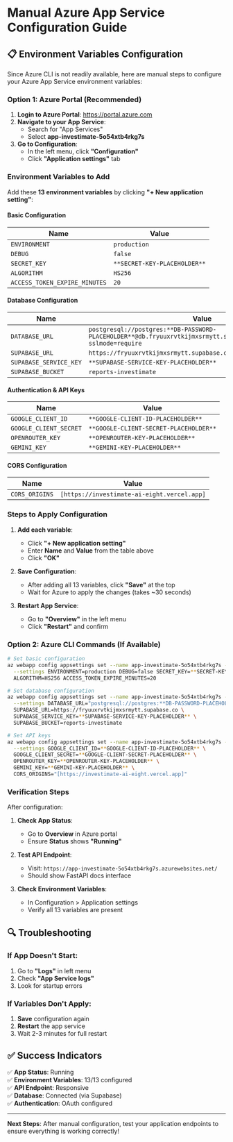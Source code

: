 # Manual Azure App Service Configuration Guide

## 📋 Environment Variables Configuration

Since Azure CLI is not readily available, here are manual steps to configure your Azure App Service environment variables:

### **Option 1: Azure Portal (Recommended)**

1. **Login to Azure Portal**: https://portal.azure.com
2. **Navigate to your App Service**:
   - Search for "App Services"
   - Select **app-investimate-5o54xtb4rkg7s**
3. **Go to Configuration**:
   - In the left menu, click **"Configuration"**
   - Click **"Application settings"** tab

### **Environment Variables to Add**

Add these **13 environment variables** by clicking **"+ New application setting"**:

#### **Basic Configuration**
| Name | Value |
|------|-------|
| `ENVIRONMENT` | `production` |
| `DEBUG` | `false` |
| `SECRET_KEY` | `**SECRET-KEY-PLACEHOLDER**` |
| `ALGORITHM` | `HS256` |
| `ACCESS_TOKEN_EXPIRE_MINUTES` | `20` |

#### **Database Configuration**
| Name | Value |
|------|-------|
| `DATABASE_URL` | `postgresql://postgres:**DB-PASSWORD-PLACEHOLDER**@db.fryuuxrvtkijmxsrmytt.supabase.co:5432/postgres?sslmode=require` |
| `SUPABASE_URL` | `https://fryuuxrvtkijmxsrmytt.supabase.co` |
| `SUPABASE_SERVICE_KEY` | `**SUPABASE-SERVICE-KEY-PLACEHOLDER**` |
| `SUPABASE_BUCKET` | `reports-investimate` |

#### **Authentication & API Keys**
| Name | Value |
|------|-------|
| `GOOGLE_CLIENT_ID` | `**GOOGLE-CLIENT-ID-PLACEHOLDER**` |
| `GOOGLE_CLIENT_SECRET` | `**GOOGLE-CLIENT-SECRET-PLACEHOLDER**` |
| `OPENROUTER_KEY` | `**OPENROUTER-KEY-PLACEHOLDER**` |
| `GEMINI_KEY` | `**GEMINI-KEY-PLACEHOLDER**` |

#### **CORS Configuration**
| Name | Value |
|------|-------|
| `CORS_ORIGINS` | `[https://investimate-ai-eight.vercel.app]` |

### **Steps to Apply Configuration**

1. **Add each variable**:
   - Click **"+ New application setting"**
   - Enter **Name** and **Value** from the table above
   - Click **"OK"**

2. **Save Configuration**:
   - After adding all 13 variables, click **"Save"** at the top
   - Wait for Azure to apply the changes (takes ~30 seconds)

3. **Restart App Service**:
   - Go to **"Overview"** in the left menu
   - Click **"Restart"** and confirm

### **Option 2: Azure CLI Commands (If Available)**

```bash
# Set basic configuration
az webapp config appsettings set --name app-investimate-5o54xtb4rkg7s --resource-group investimate-rg \
  --settings ENVIRONMENT=production DEBUG=false SECRET_KEY=**SECRET-KEY-PLACEHOLDER** \
  ALGORITHM=HS256 ACCESS_TOKEN_EXPIRE_MINUTES=20

# Set database configuration  
az webapp config appsettings set --name app-investimate-5o54xtb4rkg7s --resource-group investimate-rg \
  --settings DATABASE_URL="postgresql://postgres:**DB-PASSWORD-PLACEHOLDER**@db.fryuuxrvtkijmxsrmytt.supabase.co:5432/postgres?sslmode=require" \
  SUPABASE_URL=https://fryuuxrvtkijmxsrmytt.supabase.co \
  SUPABASE_SERVICE_KEY=**SUPABASE-SERVICE-KEY-PLACEHOLDER** \
  SUPABASE_BUCKET=reports-investimate

# Set API keys
az webapp config appsettings set --name app-investimate-5o54xtb4rkg7s --resource-group investimate-rg \
  --settings GOOGLE_CLIENT_ID=**GOOGLE-CLIENT-ID-PLACEHOLDER** \
  GOOGLE_CLIENT_SECRET=**GOOGLE-CLIENT-SECRET-PLACEHOLDER** \
  OPENROUTER_KEY=**OPENROUTER-KEY-PLACEHOLDER** \
  GEMINI_KEY=**GEMINI-KEY-PLACEHOLDER** \
  CORS_ORIGINS="[https://investimate-ai-eight.vercel.app]"
```

### **Verification Steps**

After configuration:

1. **Check App Status**:
   - Go to **Overview** in Azure portal
   - Ensure **Status** shows **"Running"**

2. **Test API Endpoint**:
   - Visit: `https://app-investimate-5o54xtb4rkg7s.azurewebsites.net/`
   - Should show FastAPI docs interface

3. **Check Environment Variables**:
   - In Configuration > Application settings
   - Verify all 13 variables are present

## 🔍 Troubleshooting

### If App Doesn't Start:
1. Go to **"Logs"** in left menu
2. Check **"App Service logs"**
3. Look for startup errors

### If Variables Don't Apply:
1. **Save** configuration again
2. **Restart** the app service
3. Wait 2-3 minutes for full restart

## ✅ Success Indicators

✅ **App Status**: Running  
✅ **Environment Variables**: 13/13 configured  
✅ **API Endpoint**: Responsive  
✅ **Database**: Connected (via Supabase)  
✅ **Authentication**: OAuth configured  

---

**Next Steps**: After manual configuration, test your application endpoints to ensure everything is working correctly!

